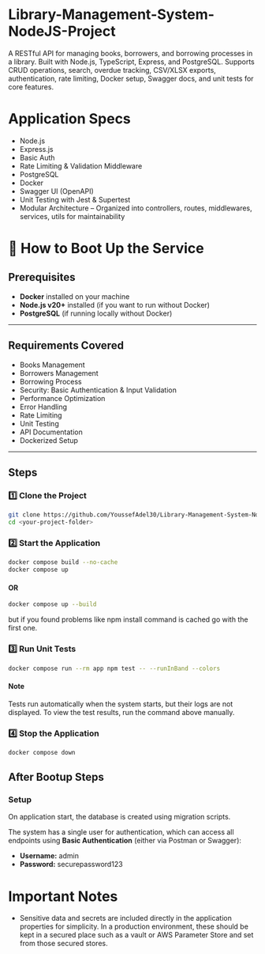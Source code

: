 # Library-Management-System-NodeJS-Project
A RESTful API for managing books, borrowers, and borrowing processes in a library. Built with Node.js, TypeScript, Express, and PostgreSQL. Supports CRUD operations, search, overdue tracking, CSV/XLSX exports, authentication, rate limiting, Docker setup, Swagger docs, and unit tests for core features.


# Application Specs

* Node.js
* Express.js
* Basic Auth
* Rate Limiting & Validation Middleware
* PostgreSQL
* Docker
* Swagger UI (OpenAPI)
* Unit Testing with Jest & Supertest
* Modular Architecture – Organized into controllers, routes, middlewares, services, utils for maintainability

# 🚀 How to Boot Up the Service

## Prerequisites
- **Docker** installed on your machine
- **Node.js v20+** installed (if you want to run without Docker)
- **PostgreSQL** (if running locally without Docker)

---

## Requirements Covered
- Books Management
- Borrowers Management
- Borrowing Process
- Security: Basic Authentication & Input Validation
- Performance Optimization
- Error Handling
- Rate Limiting
- Unit Testing
- API Documentation
- Dockerized Setup

---

## Steps

### 1️⃣ Clone the Project
```bash
git clone https://github.com/YoussefAdel30/Library-Management-System-NodeJS-Project
cd <your-project-folder>
```


### 2️⃣ Start the Application
```bash
docker compose build --no-cache
docker compose up
```
#### OR
```bash
docker compose up --build
```
but if you found problems like npm install command is cached go with the first one.

### 3️⃣ Run Unit Tests
```bash
docker compose run --rm app npm test -- --runInBand --colors
```
#### Note
Tests run automatically when the system starts, but their logs are not displayed. To view the test results, run the command above manually.

### 4️⃣ Stop the Application
```bash
docker compose down
```

## After Bootup Steps
### Setup
On application start, the database is created using migration scripts.

The system has a single user for authentication, which can access all endpoints using **Basic Authentication** (either via Postman or Swagger):

- **Username:** admin  
- **Password:** securepassword123













# Important Notes
* Sensitive data and secrets are included directly in the application properties for simplicity. In a production environment, these should be kept in a secured place such as a vault or AWS Parameter Store and set from those secured stores.

